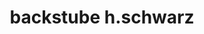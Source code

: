 ---
title: "backstube h.schwarz"
url: /kirchdorf-an-der-krems/backstube-h-schwarz/
shop: Bäckerei
---
